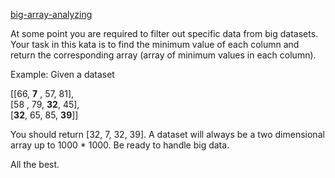 [big-array-analyzing](https://www.codewars.com/kata/5f09da8c28ca50001b12ea6e)

At some point you are required to filter out specific data from big datasets. Your task in this kata is to find the minimum value of each column and return the corresponding array (array of minimum values in each column).

Example: Given a dataset

[[66, __7__ , 57, 81],  
 [58 , 79, __32__, 45],  
 [__32__, 65, 85, __39__]]
 
You should return [32, 7, 32, 39]. A dataset will always be a two dimensional array up to 1000 * 1000. Be ready to handle big data.

All the best.